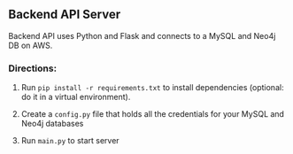 ## Backend API Server

Backend API uses Python and Flask and connects to a MySQL and Neo4j DB on AWS.

### Directions:
1. Run `pip install -r requirements.txt` to install dependencies (optional: do it in a virtual environment).

2. Create a `config.py` file that holds all the credentials for your MySQL and Neo4j databases

3. Run `main.py` to start server
